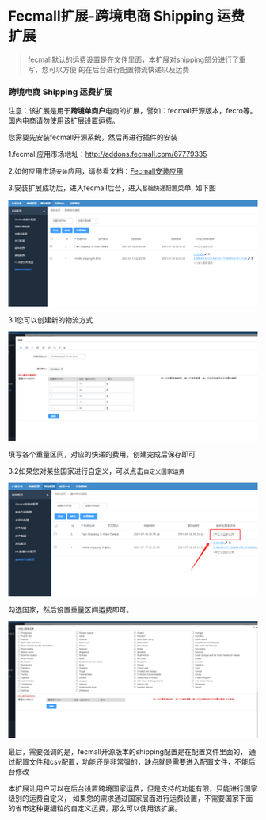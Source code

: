 Fecmall扩展-跨境电商 Shipping 运费扩展
=================

> fecmall默认的运费设置是在文件里面，本扩展对shipping部分进行了重写，您可以方便
的在后台进行配置物流快递以及运费



### 跨境电商 Shipping 运费扩展

注意：该扩展是用于**跨境单商户**电商的扩展，譬如：fecmall开源版本，fecro等。
国内电商请勿使用该扩展设置运费。


您需要先安装fecmall开源系统，然后再进行插件的安装

1.fecmall应用市场地址：http://addons.fecmall.com/67779335

2.如何应用市场`安装`应用，请参看文档：[Fecmall安装应用](https://www.fecmall.com/doc/fecshop-guide/addons/cn-2.0/guide-fecmall-addons-install.html)


3.安装扩展成功后，进入fecmall后台，进入`基础快递配置`菜单, 如下图

![](images/fecshipping-1.png)


3.1您可以创建新的物流方式


![](images/fecshipping-2.png)

填写各个重量区间，对应的快递的费用，创建完成后保存即可


3.2如果您对某些国家进行自定义，可以点击`自定义国家运费`

![](images/fecshipping-3.png)


勾选国家，然后设置重量区间运费即可。


![](images/fecshipping-4.png)



最后，需要强调的是，fecmall开源版本的shipping配置是在配置文件里面的，
通过配置文件和csv配置，功能还是非常强的，缺点就是需要进入配置文件，不能后台修改

本扩展让用户可以在后台设置跨境国家运费，但是支持的功能有限，只能进行国家级别的运费自定义，
如果您的需求通过国家层面进行运费设置，不需要国家下面的省市这种更细粒的自定义运费，那么可以使用该扩展。











